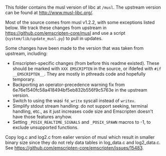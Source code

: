 This folder contains the musl version of libc at `/musl`. The upstream version
can be found at http://www.musl-libc.org/.

Most of the source comes from musl v1.2.2, with some exceptions listed below.
We track these changes from upstream in https://github.com/emscripten-core/musl
and use a script (`system/lib/update_musl.py`) to pull in updates.

Some changes have been made to the version that was taken from upstream, including:

 * Emscripten-specific changes (from before this readme existed). These should be marked with `XXX EMSCRIPTEN` in the source, or ifdefed with `#if __EMSCRIPTEN__`. They are mostly in pthreads code and hopefully temporary.
 * Backporting an operator-precedence warning fix from 6e76e1540fc58a418494bf5eb832b556f9c5763e in the upstream version.
 * Switch to using the wasi `fd_write` syscall instead of `writev`.
 * Simplify stdout stream handling: do not support seeking, terminal handling, etc., as it just increases code size and Emscripten doesn't have those features anyhow.
 * Setting `_POSIX_REALTIME_SIGNALS` and `_POSIX_SPAWN` macros to -1, to exclude unsupported functions.

Copy log.c and log2.c from ealier version of musl which result in smaller
binary size since they do not rely data tables in log_data.c and log2_data.c.
See https://github.com/emscripten-core/emscripten/issues/15483.
